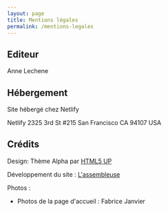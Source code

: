 ```yaml
---
layout: page
title: Mentions légales
permalink: /mentions-legales
---
```


## Editeur

Anne Lechene

## Hébergement

Site hébergé chez Netlify

Netlify
2325 3rd St #215
San Francisco
CA 94107
USA 

## Crédits

Design: Thème Alpha par <a href="http://html5up.net">HTML5 UP</a>

Développement du site : [L'assembleuse](https://www.lassembleuse.fr/)

Photos : 
- Photos de la page d'accueil : Fabrice Janvier